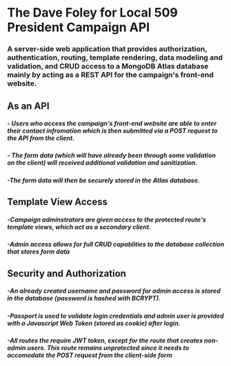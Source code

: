 # The Dave Foley for Local 509 President Campaign API

### A server-side web application that provides authorization, authentication, routing, template rendering, data modeling and validation, and CRUD access to a MongoDB Atlas database mainly by acting as a REST API for the campaign's front-end website. 
## As an API
##### - Users who access the campaign's front-end website are able to enter their contact infromation which is then submitted via a POST request to the API from the client.
##### - The form data (which will have already been through some validation on the client) will received additional validation and sanitization. 
#####  -The form data will then be securely stored in the Atlas database.

## Template View Access
##### -Campaign adminstrators are given access to the protected route's template views, which act as a secondary client. 
##### -Admin access allows for full CRUD capablities to the database collection that stores form data

## Security and Authorization
##### -An already created username and password for admin access is stored in the database (password is hashed with BCRYPT). 
##### -Passport is used to validate login credentials and admin user is provided with a Javascript Web Token (stored as cookie) after login. 
##### -All routes the require JWT token, except for the route that creates non-admin users. This route remains unprotected since it needs to accomodate the POST request from the client-side form
